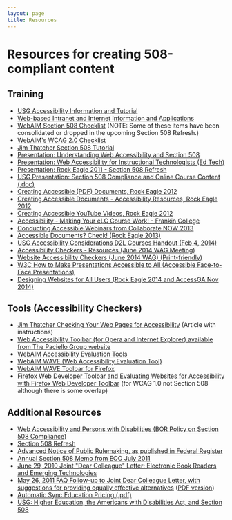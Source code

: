 ```yaml
---
layout: page
title: Resources
---
```


# Resources for creating 508-compliant content

## Training

* [USG Accessibility Information and Tutorial](http://www.usg.edu/siteinfo/accessibility)
* [Web-based Intranet and Internet Information and Applications](http://www.access-board.gov/sec508/guide/1194.22.htm)
* [WebAIM Section 508 Checklist](http://webaim.org/standards/508/checklist) (NOTE: Some of these items have been consolidated or dropped in the upcoming Section 508 Refresh.)
* [WebAIM's WCAG 2.0 Checklist](http://webaim.org/standards/wcag/checklist)
* [Jim Thatcher Section 508 Tutorial](http://www.jimthatcher.com/webcourse1.htm)
* [Presentation: Understanding Web Accessibility and Section 508](http://wikiwiki.uga.edu/wag/index.php/Presentation:_Understanding_Web_Accessibility_and_Section_508)
* [Presentation: Web Accessibility for Instructional Technologists (Ed Tech)](http://wikiwiki.uga.edu/wag/index.php/Presentation:_Web_Accessibility_for_Instructional_Technologists_%28Ed_Tech%29)
* [Presentation: Rock Eagle 2011 - Section 508 Refresh](http://wikiwiki.uga.edu/wag/index.php/Presentation:_Rock_Eagle_2011_-_Section_508_Refresh)
* [ USG Presentation: Section 508 Compliance and Online Course Content (.doc)](http://wikiwiki.uga.edu/wag/images/d/db/Section_508_Compliance_and_Online_Course_Content.doc)
* [ Creating Accessible (PDF) Documents, Rock Eagle 2012](http://wikiwiki.uga.edu/wag/images/7/7b/JSylviaCreatingAccessibleDocumentsRockEagle2012.pdf)
* [ Creating Accessible Documents - Accessibility Resources, Rock Eagle 2012](http://wikiwiki.uga.edu/wag/images/2/28/JSylviaAccessibilityResourcesRockEagle2012.pdf)
* [ Creating Accessible YouTube Videos, Rock Eagle 2012](http://wikiwiki.uga.edu/wag/images/2/23/JSylviaCreatingAccessibleYouTubeVideoRE2012c.pdf)
* [ Accessibility - Making Your eLC Course Work! - Frankin College](http://wikiwiki.uga.edu/wag/images/e/eb/Accessibility_Making_Your_eLC_Course_Work_Frankin_College.pdf)
* [ Conducting Accessible Webinars from Collaborate NOW 2013](http://wikiwiki.uga.edu/wag/images/2/25/Accessibility_Matters_in_Education_-_Collaborate_NOW_Apr_2013.pdf)
* [ Accessible Documents? Check! (Rock Eagle 2013)](http://wikiwiki.uga.edu/wag/images/b/b5/Accessible_Documents_Check_%28Rock_Eagle_2013%29.pdf)
* [ USG Accessibility Considerations D2L Courses Handout (Feb 4, 2014)](http://wikiwiki.uga.edu/wag/images/3/32/USG_Accessibility_Considerations_D2L_Courses_Handout_Feb4.pdf)
* [ Accessibility Checkers - Resources (June 2014 WAG Meeting)](http://wikiwiki.uga.edu/wag/images/3/36/ResourcesToolbarAccessibilityCheckersJune2014.pdf)
* [ Website Accessibility Checkers (June 2014 WAG) (Print-friendly)](http://wikiwiki.uga.edu/wag/images/f/fb/WAGAccessibilityCheckersJun2014.pdf)
* [W3C How to Make Presentations Accessible to All (Accessible Face-to-Face Presentations)](http://www.w3.org/WAI/training/accessible.php)
* [ Designing Websites for All Users (Rock Eagle 2014 and AccessGA Nov 2014)](http://wikiwiki.uga.edu/wag/images/f/fe/DesigningWebsitesAllUsersRE2014.pdf)

## Tools (Accessibility Checkers)

* [Jim Thatcher Checking Your Web Pages for Accessibility](http://www.jimthatcher.com/webcourse3.htm) (Article with instructions)
* [Web Accessibility Toolbar (for Opera and Internet Explorer) available from The Paciello Group website](http://www.paciellogroup.com/node/18?q=node/22)
* [WebAIM Accessibility Evaluation Tools](http://webaim.org/articles/tools/#free)
* [WebAIM WAVE (Web Accessibility Evaluation Tool)](http://webaim.org/resources/wave)
* [WebAIM WAVE Toolbar for Firefox](http://wave.webaim.org/toolbar)
* [Firefox Web Developer Toolbar and Evaluating Websites for Accessibility with Firefox Web Developer Toolbar](http://webaim.org/articles/evaluatingwithfirefox) (for WCAG 1.0 not Section 508 although there is some overlap)

## Additional Resources

* [Web Accessibility and Persons with Disabilities (BOR Policy on Section 508 Compliance)](http://wiki.eits.uga.edu/campuswebhelp/index.php/Web_Accessibility_and_Persons_with_Disabilities)
* [Section 508 Refresh](http://www.access-board.gov/508.htm)
* [Advanced Notice of Public Rulemaking, as published in Federal Register](http://www.access-board.gov/sec508/refresh/notice.htm)
* [Annual Section 508 Memo from EOO July 2011](http://www.uga.edu/eoo/policies/Electronic_and_Information_Technology_Accessibility_Policy.html)
* [June 29, 2010 Joint "Dear Colleague" Letter: Electronic Book Readers and Emerging Technologies](http://www2.ed.gov/about/offices/list/ocr/letters/colleague-20100629.html)
* [May 26, 2011 FAQ Follow-up to Joint Dear Colleague Letter, with suggestions for providing equally effective alternatives](http://www2.ed.gov/about/offices/list/ocr/docs/dcl-ebook-faq-201105.html) ([PDF version](http://wikiwiki.uga.edu/wag/images/f/f5/May_2011_FAQ_-_Dear_Colleague.pdf))
* [ Automatic Sync Education Pricing (.pdf)](http://wikiwiki.uga.edu/wag/images/4/49/Automatic_Sync_Education_Pricing.pdf)
* [USG: Higher Education, the Americans with Disabilities Act, and Section 508](http://www.usg.edu/siteinfo/higher_education_the_american_with_disabilities_act_and_section_508)

